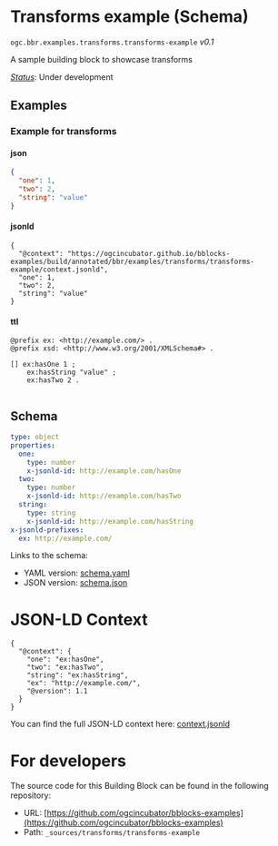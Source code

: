 
# Transforms example (Schema)

`ogc.bbr.examples.transforms.transforms-example` *v0.1*

A sample building block to showcase transforms

[*Status*](http://www.opengis.net/def/status): Under development

## Examples

### Example for transforms
#### json
```json
{
  "one": 1,
  "two": 2,
  "string": "value"
}
```

#### jsonld
```jsonld
{
  "@context": "https://ogcincubator.github.io/bblocks-examples/build/annotated/bbr/examples/transforms/transforms-example/context.jsonld",
  "one": 1,
  "two": 2,
  "string": "value"
}
```

#### ttl
```ttl
@prefix ex: <http://example.com/> .
@prefix xsd: <http://www.w3.org/2001/XMLSchema#> .

[] ex:hasOne 1 ;
    ex:hasString "value" ;
    ex:hasTwo 2 .


```

## Schema

```yaml
type: object
properties:
  one:
    type: number
    x-jsonld-id: http://example.com/hasOne
  two:
    type: number
    x-jsonld-id: http://example.com/hasTwo
  string:
    type: string
    x-jsonld-id: http://example.com/hasString
x-jsonld-prefixes:
  ex: http://example.com/

```

Links to the schema:

* YAML version: [schema.yaml](https://ogcincubator.github.io/bblocks-examples/build/annotated/bbr/examples/transforms/transforms-example/schema.json)
* JSON version: [schema.json](https://ogcincubator.github.io/bblocks-examples/build/annotated/bbr/examples/transforms/transforms-example/schema.yaml)


# JSON-LD Context

```jsonld
{
  "@context": {
    "one": "ex:hasOne",
    "two": "ex:hasTwo",
    "string": "ex:hasString",
    "ex": "http://example.com/",
    "@version": 1.1
  }
}
```

You can find the full JSON-LD context here:
[context.jsonld](https://ogcincubator.github.io/bblocks-examples/build/annotated/bbr/examples/transforms/transforms-example/context.jsonld)


# For developers

The source code for this Building Block can be found in the following repository:

* URL: [https://github.com/ogcincubator/bblocks-examples](https://github.com/ogcincubator/bblocks-examples)
* Path: `_sources/transforms/transforms-example`

